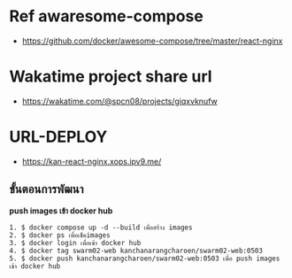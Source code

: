 # Ref awaresome-compose
- https://github.com/docker/awesome-compose/tree/master/react-nginx
# Wakatime project share url 
- https://wakatime.com/@spcn08/projects/giqxvknufw
# URL-DEPLOY
- https://kan-react-nginx.xops.ipv9.me/

## ขั้นตอนการพัฒนา
**push images เข้า docker hub**
```
1. $ docker compose up -d --build เพื่อสร้าง images
2. $ docker ps เพื่อเช็คimages
3. $ docker login เพื่อเข้า docker hub
4. $ docker tag swarm02-web kanchanarangcharoen/swarm02-web:0503
5. $ docker push kanchanarangcharoen/swarm02-web:0503 เพื่อ push images เข้า docker hub
```



